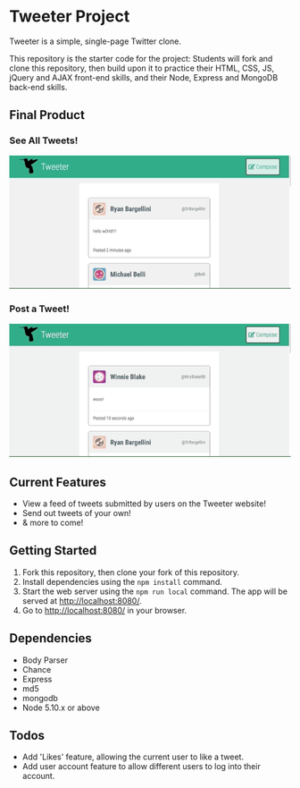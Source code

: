 # Tweeter Project

Tweeter is a simple, single-page Twitter clone.

This repository is the starter code for the project: Students will fork and clone this repository, then build upon it to practice their HTML, CSS, JS, jQuery and AJAX front-end skills, and their Node, Express and MongoDB back-end skills.

## Final Product

### See All Tweets!

!["Tweet Feed Animation"](https://github.com/mvlhotra/tweeter/blob/master/public/images/feed_scroll.gif)

### Post a Tweet!

!["Compose Tweet Animation"](https://github.com/mvlhotra/tweeter/blob/master/public/images/compose_tweet.gif)

## Current Features

- View a feed of tweets submitted by users on the Tweeter website!
- Send out tweets of your own!
- & more to come!

## Getting Started

1. Fork this repository, then clone your fork of this repository.
2. Install dependencies using the `npm install` command.
3. Start the web server using the `npm run local` command. The app will be served at <http://localhost:8080/>.
4. Go to <http://localhost:8080/> in your browser.

## Dependencies

- Body Parser
- Chance
- Express
- md5
- mongodb
- Node 5.10.x or above

## Todos

- Add 'Likes' feature, allowing the current user to like a tweet.
- Add user account feature to allow different users to log into their account.

